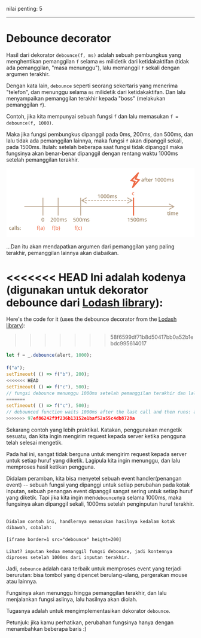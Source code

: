 nilai penting: 5

---

# Debounce decorator

Hasil dari dekorator `debounce(f, ms)` adalah sebuah pembungkus yang menghentikan pemanggilan `f` selama `ms` milidetik dari ketidakaktifan (tidak ada pemanggilan, "masa menunggu"), lalu memanggil `f` sekali dengan argumen terakhir.

Dengan kata lain, `debounce` seperti seorang sekertaris yang menerima "telefon", dan menunggu selama `ms` milidetik dari ketidakaktifan. Dan lalu menyampaikan pemanggilan terakhir kepada "boss" (melakukan pemanggilan `f`).

Contoh, jika kita mempunyai sebuah fungsi `f` dan lalu memasukan `f = debounce(f, 1000)`.

Maka jika fungsi pembungkus dipanggil pada 0ms, 200ms, dan 500ms, dan lalu tidak ada pemanggilan lainnya, maka fungsi `f` akan dipanggil sekali, pada 1500ms. Itulah: setelah beberapa saat fungsi tidak dipanggil maka fungsinya akan benar-benar dipanggil dengan rentang waktu 1000ms setelah pemanggilan terakhir.

![](debounce.svg)

...Dan itu akan mendapatkan argumen dari pemanggilan yang paling terakhir, pemanggilan lainnya akan diabaikan.

<<<<<<< HEAD
Ini adalah kodenya (digunakan untuk dekorator debounce dari [Lodash library](https://lodash.com/docs/4.17.15#debounce)):
=======
Here's the code for it (uses the debounce decorator from the [Lodash library](https://lodash.com/docs/4.17.15#debounce)):
>>>>>>> 58f6599df71b8d50417bb0a52b1ebdc995614017

```js
let f = _.debounce(alert, 1000);

f("a");
setTimeout( () => f("b"), 200);
<<<<<<< HEAD
setTimeout( () => f("c"), 500); 
// fungsi debounce menunggu 1000ms setelah pemanggilan terakhir dan lalu menjalankan: alert("c")
=======
setTimeout( () => f("c"), 500);
// debounced function waits 1000ms after the last call and then runs: alert("c")
>>>>>>> 97ef86242f9f236b13152e1baf52a55c4db8728a
```

Sekarang contoh yang lebih praktikal. Katakan, penggunakan mengetik sesuatu, dan kita ingin mengirim request kepada server ketika pengguna telah selesai mengetik.

Pada hal ini, sangat tidak berguna untuk mengirim request kepada server untuk setiap huruf yang diketik. Lagipula kita ingin menunggu, dan lalu memproses hasil ketikan pengguna.

Didalam peramban, kita bisa menyetel sebuah event handler(penangan event) -- sebuah fungsi yang dipanggi untuk setiap perubahan pada kotak inputan, sebuah penangan event dipanggil sangat sering untuk setiap huruf yang diketik. Tapi jika kita ingin men`debounce`nya selama 1000ms, maka fungsinya akan dipanggil sekali, 1000ms setelah penginputan huruf terakhir.

```online

Didalam contoh ini, handlernya memasukan hasilnya kedalam kotak dibawah, cobalah:

[iframe border=1 src="debounce" height=200]

Lihat? inputan kedua memanggil fungsi debounce, jadi kontennya diproses setelah 1000ms dari inputan terakhir.
```

Jadi, `debounce` adalah cara terbaik untuk memproses event yang terjadi berurutan: bisa tombol yang dipencet berulang-ulang, pergerakan mouse atau lainnya.

Fungsinya akan menunggu hingga pemanggilan terakhir, dan lalu menjalankan fungsi aslinya, lalu hasilnya akan diolah.

Tugasnya adalah untuk mengimplementasikan dekorator `debounce`.

Petunjuk: jika kamu perhatikan, perubahan fungsinya hanya dengan menambahkan beberapa baris :)

